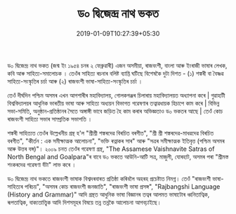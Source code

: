 ﻿---
authorNo: "DNBhakat" 
title: "ড০ দ্বিজেন্দ্ৰ নাথ ভকত"
date: 2019-01-09T10:27:39+05:30
role: "লেখক"
aboutTheAuthor: "মহাপুৰুষ শ্ৰীমন্ত শংকৰদেৱৰ সংস্কৃত ভাষাত বিৰচিত 'ভক্তিৰত্নাকৰ' গ্রন্থ খনৰ সাৰ স্বৰূপ 'ভক্তি ৰত্নাকৰ সাৰ' ।" 
home: true
draft: false
---

ড০ দ্বিজেন্দ্ৰ নাথ ভকত (জন্ম ইং ১৯৫৪ চনৰ ২ ফেব্ৰুৱাৰী) এজন অসমীয়া, ৰাজবংশী, বাংলা আৰু ইংৰাজী ভাষাৰ লেখক, কবি আৰু সাহিত্য-সমালোচক । তেওঁৰ সাহিত্য ৰচনাৰ বলিষ্ট ব্যাপ্তি ঘটিছে বিশেষকৈ দুটা দিশত - (১) শঙ্কৰী বা বৈষ্ণৱ সাহিত্য-সংস্কৃতিৰ চৰ্চা আৰু (২) ৰাজবংশী ভাষা-সাহিত্য-সংস্কৃতিৰ চৰ্চা ।


তেওঁ দীৰ্ঘদিন পশ্চিম অসমৰ এখন আগশাৰীৰ মহাবিদ্যালয়, গোলকগঞ্জৰ চিলাৰায় মহাবিদ্যালয়ত অধ্যাপনা কৰে | গুৱাহাটী বিশ্ববিদ্যালয়ৰ আধুনিক ভাৰতীয় ভাষা আৰু সাহিত্য অধ্যয়ন বিভাগত গৱেষণাৰ তত্বাৱধায়ক হিচাপে কাম কৰে | বিভিন্ন সভা-সমিতি, অনুষ্ঠান-প্ৰতিষ্ঠানৰ সৈতে অঙ্গাঙ্গী ভাবে জড়িত হৈ কাম কৰাৰ অভিজ্ঞতাও  ড০ ভকতৰ আছে |  তেওঁ কোচ ৰাজবংশী সাহিত্য সভাৰ সাম্প্ৰতিক সভাপতি ।


শঙ্কৰী সাহিত্যত তেওঁৰ উল্লেখনীয় গ্রন্থ হ'ল "শ্ৰীশ্ৰী শঙ্কৰদেৱ বিৰচিত বৰগীত", "শ্ৰী শ্ৰী শঙ্কৰদেৱ-মাধৱদেৱ বিৰচিত বৰগীত", "কীৰ্তন : এক সমীক্ষাত্মক আলোচনা", "ভক্তি ৰত্নাকৰ সাৰ" আৰু "সত্ৰৰ সমীক্ষাত্মক ইতিবৃত্ত (পশ্চিম অসমৰ আৰু উত্তৰ বঙ্গ)"। ২০০৯ চনত তেওঁৰ গৱেষণা গ্ৰন্থ, "The Assamese Vaishnavite Satras of North Bengal and Goalpara"ৰ বাবে ড০ ভকতে আউনি-আটি সত্ৰ, মাজুলী, যোৰহাট, অসমৰ পৰা "শ্ৰীমস্ত শংকৰদেৱ গৱেষণা বঁটা" লাভ কৰে ।

ড০ দ্বিজেন্দ্ৰ নাথ ভকতে ৰাজবংশী ভাষাক বিশ্বদৰবাৰত প্রতিষ্ঠা কৰিবলৈ অহৰহ প্ৰচেষ্টাত নিমগ্ন। তেওঁ "ৰাজবংশী ভাষা-সাহিত্যৰ পৰিচয়", "অসমৰ কোচ ৰাজবংশী জনজাতি", "ৰাজবংশী ভাষা প্ৰসঙ্গ", "Rajbangshi Language (History and Grammar)" আদি গ্ৰন্থত আধুনিক ভাষা বিজ্ঞানৰ তত্বৰ আলমত ভাষাটোৰ ধ্বনিতাত্বিক, ৰূপতাত্বিক, বাক্যতাত্ত্বিক আদি দিশসমূহৰ বিষয়ে তন্ন তন্নকৈ আলোচনা আগবঢ়াইছে। 




